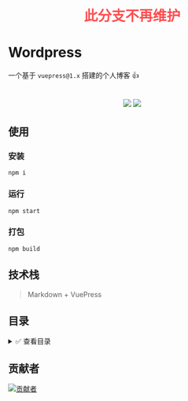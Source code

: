 <style type="text/css">
    .danger{
        color:#ff4d4f;
    }
</style>
<h1 align="center" class="danger">此分支不再维护</h1>

# Wordpress

一个基于 `vuepress@1.x` 搭建的个人博客 👍

<h2 align="center">
    <a href="http://wordpress.biaov.cn/"><img src="https://img.shields.io/badge/npm-1.0.3-blue" /></a>
    <a href="https://github.com/biaov/wordpress/blob/main/LICENSE"><img src="https://img.shields.io/github/license/biaov/wordpress.svg" /></a>
</h2>

## 使用

### 安装

```Basic
npm i
```

### 运行

```Basic
npm start
```

### 打包

```Basic
npm build
```

## 技术栈

> Markdown + VuePress

## 目录

<details>
<summary>✅ 查看目录</summary>

```Markdown
|-- wordpress -------------------- 项目名称
    |-- .gitignore --------------- git忽略文件
    |-- ftp.js ------------------- 上传配置文件
    |-- package-lock.json -------- 依赖地址信息
    |-- package.json ------------- npm 包信息
    |-- README.md ---------------- 项目文档
    |-- build -------------------- 配置目录
    |-- dist --------------------- 打包目录
    |-- docs --------------------- 项目主目录
        |-- README.md ------------ 入口文件
        |-- .vuepress ------------ vuepress 配置目录
        |   |-- config.js -------- 配置文件
        |-- |-- public ----------- 资源目录
        |   |-- styles ----------- 样式文件
        |-- blog ----------------- 博客文章目录
        |-- |-- README.md -------- blog的根目录
```

</details>

## 贡献者

[![贡献者](https://contrib.rocks/image?repo=biaov/wordpress)](https://github.com/biaov/wordpress/graphs/contributors)
